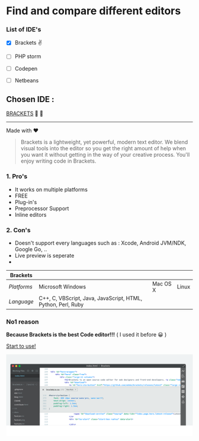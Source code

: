 # Find and compare different editors 

### List of IDE's
- [x] Brackets :v:
- [ ] PHP storm 
- [ ] Codepen
- [ ] Netbeans 



## Chosen IDE : 
[BRACKETS](http://brackets.io/) :purple_heart: :blue_heart:

--- 



Made with ♥
> Brackets is a lightweight, yet powerful, modern text editor. We  blend visual tools into the editor so you get the right amount of  help when you want it without getting in the way of your creative process. You'll enjoy writing code in Brackets.



### 1. Pro's 
* It works on multiple platforms 
* FREE 
* Plug-in's 
* Preprocessor Support
* Inline editors



### 2. Con's 
* Doesn't support every languages such as : Xcode, Android JVM/NDK, Google Go, .. 
* Live preview is seperate 
* 


| **Brackets**  |                     |                |                |
| ------------- | ------------------- | -------------- | -------------- |  
| *Platforms*   |   Microsoft Windows |    Mac OS X    |     Linux      |
| *Language*    | C++, C, VBScript, Java, JavaScript, HTML, Python, Perl, Ruby |  



### No1 reason 

**Because Brackets is the best Code editor!!!**
( I used it before :grinning: )
  
  [Start to use!]( https://github.com/adobe/brackets/releases/download/release-1.13/Brackets.Release.1.13.64-bit.deb)
  
  
 

![picture](Screenshot.png)
